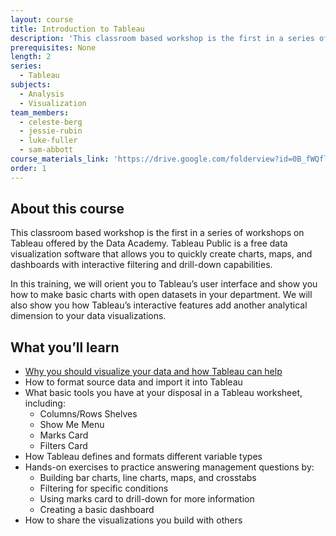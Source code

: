 ```yaml
---
layout: course
title: Introduction to Tableau
description: 'This classroom based workshop is the first in a series of workshops on Tableau offered by the Data Academy.  Tableau Public is a free data visualization software that allows you to quickly create charts, maps, and dashboards with interactive filtering and drill-down capabilities.'
prerequisites: None
length: 2
series:
  - Tableau
subjects:
  - Analysis
  - Visualization
team_members:
  - celeste-berg
  - jessie-rubin
  - luke-fuller
  - sam-abbott
course_materials_link: 'https://drive.google.com/folderview?id=0B_fWQflTbiRwTVhqYmNDaXBOcjQ&usp=sharing'
order: 1
---
```



## About this course

This classroom based workshop is the first in a series of workshops on Tableau offered by the Data Academy. Tableau Public is a free data visualization software that allows you to quickly create charts, maps, and dashboards with interactive filtering and drill-down capabilities.

In this training, we will orient you to Tableau’s user interface and show you how to make basic charts with open datasets in your department. We will also show you how Tableau’s interactive features add another analytical dimension to your data visualizations.

## What you’ll learn

* [Why you should visualize your data and how Tableau can help](http://www.tableau.com/learn/tutorials/on-demand/getting-started?signin=2eef25056a4473a83a6529b1c5d5353f)
* How to format source data and import it into Tableau
* What basic tools you have at your disposal in a Tableau worksheet, including:
  * Columns/Rows Shelves
  * Show Me Menu
  * Marks Card
  * Filters Card
* How Tableau defines and formats different variable types
* Hands-on exercises to practice answering management questions by:
  * Building bar charts, line charts, maps, and crosstabs
  * Filtering for specific conditions
  * Using marks card to drill-down for more information
  * Creating a basic dashboard
* How to share the visualizations you build with others